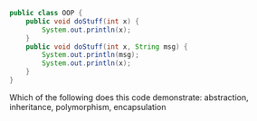 
```java
public class OOP {
    public void doStuff(int x) {
        System.out.println(x);
    }
    public void doStuff(int x, String msg) {
        System.out.println(msg);
        System.out.println(x);
    }
}
```

Which of the following does this code demonstrate: abstraction, inheritance, polymorphism, encapsulation

